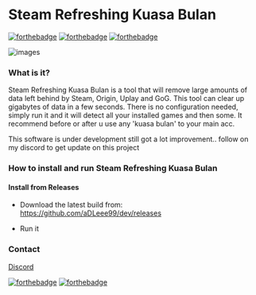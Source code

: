 # Steam Refreshing Kuasa Bulan

[![forthebadge](http://forthebadge.com/images/badges/built-by-developers.svg)](http://forthebadge.com)
[![forthebadge](http://forthebadge.com/images/badges/built-with-swag.svg)](http://forthebadge.com)
[![forthebadge](http://forthebadge.com/images/badges/built-with-love.svg)](http://forthebadge.com)

![images](https://i.imgur.com/eMTr8ze.gif)

### What is it?

Steam Refreshing Kuasa Bulan is a tool that will remove large amounts of data left behind by Steam, Origin, Uplay and GoG. This tool can clear up gigabytes of data in a few seconds. There is no configuration needed, simply run it and it will detect all your installed games and then some. It recommend before or after u use any 'kuasa bulan' to your main acc.



This software is under development still got a lot improvement.. follow on my discord to get update on this project

### How to install and run Steam Refreshing Kuasa Bulan

#### Install from Releases

- Download the latest build from: https://github.com/aDLeee99/dev/releases

- Run it


### Contact


[Discord](https://discord.gg/afFdNGW)

[![forthebadge](http://forthebadge.com/images/badges/fuck-it-ship-it.svg)](http://forthebadge.com)
[![forthebadge](http://forthebadge.com/images/badges/no-ragrets.svg)](http://forthebadge.com)
